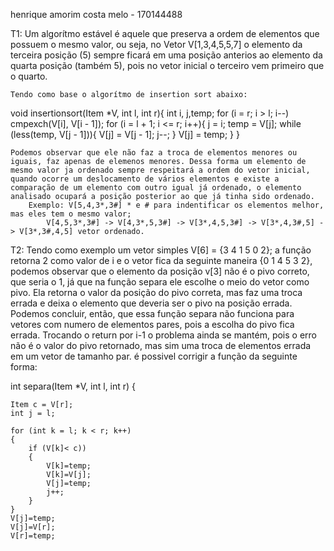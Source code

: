 henrique amorim costa melo - 170144488

T1: Um algorítmo estável é aquele que preserva a ordem de elementos que possuem o mesmo valor, ou seja, no Vetor V[1,3,4,5,5,7] o elemento da terceira posição (5) sempre ficará em uma posição anterios ao elemento da quarta posição (também 5), pois no vetor inicial o terceiro vem primeiro que o quarto.
    
    Tendo como base o algorítmo de insertion sort abaixo:

void insertionsort(Item *V, int l, int r){
    int i, j,temp;
    for (i = r; i > l; i--)
        cmpexch(V[i], V[i - 1]);
    for (i = l + 1; i <= r; i++){
        j = i;
        temp = V[j];
        while (less(temp, V[j - 1])){
            V[j] = V[j - 1];
            j--;
        }
        V[j] = temp;
    }
}

    Podemos observar que ele não faz a troca de elementos menores ou iguais, faz apenas de elemenos menores. Dessa forma um elemento de mesmo valor ja ordenado sempre respeitará a ordem do vetor inicial, quando ocorre um deslocamento de vários elementos e existe a comparação de um elemento com outro igual já ordenado, o elemento analisado ocupará a posição posterior ao que já tinha sido ordenado. 
        Exemplo: V[5,4,3*,3#] * e # para indentificar os elementos melhor, mas eles tem o mesmo valor;
            V[4,5,3*,3#] -> V[4,3*,5,3#] -> V[3*,4,5,3#] -> V[3*,4,3#,5] -> V[3*,3#,4,5] vetor ordenado.


T2: Tendo como exemplo um vetor simples V[6] = {3 4 1 5 0 2}; a função retorna 2 como valor de i e o vetor fica da seguinte maneira {0 1 4 5 3 2}, podemos observar que o elemento da posição v[3] não é o pivo correto, que seria o 1, já que na função separa ele escolhe o meio do vetor como pivo. Ela retorna o valor da posição do pivo correta, mas faz uma troca errada e deixa o elemento que deveria ser o pivo na posição errada. Podemos concluir, então, que essa função separa não funciona para vetores com numero de elementos pares, pois a escolha do pivo fica errada. Trocando o return por i-1 o problema ainda se mantém, pois o erro não é o valor do pivo retornado, mas sim uma troca de elementos errada em um vetor de tamanho par. é possivel corrigir a função da seguinte forma:

int separa(Item *V, int l, int r)
{

    Item c = V[r];
    int j = l;

    for (int k = l; k < r; k++)
    {
        if (V[k]< c))
        {
            V[k]=temp;
            V[k]=V[j];
            V[j]=temp;
            j++;
        }
    }
    V[j]=temp;
    V[j]=V[r];
    V[r]=temp;
  
